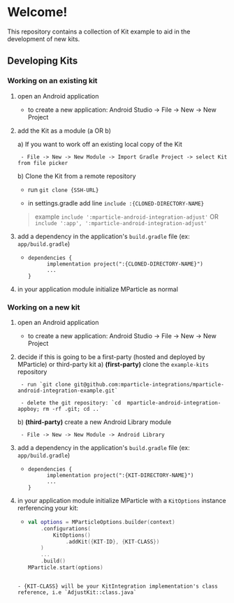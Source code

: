 # Welcome!

This repository contains a collection of Kit example to aid in the development of new kits.

## Developing Kits

### Working on an existing kit

1) open an Android application
    
    - to create a new application: Android Studio -> File -> New -> New Project

2) add the Kit as a module (a OR b)
    
    a) If you want to work off an existing local copy of the Kit
        
        - File -> New -> New Module -> Import Gradle Project -> select Kit from file picker
    
    b) Clone the Kit from a remote repository
    
    - run `git clone {SSH-URL}` 
    
    - in settings.gradle add line `include :{CLONED-DIRECTORY-NAME}`
     
    > example `include ':mparticle-android-integration-adjust'` OR `include ':app', ':mparticle-android-integration-adjust'`

        
3) add a dependency in the application's `build.gradle` file (ex: `app/build.gradle`)
    
    - ```
      dependencies {
            implementation project(":{CLONED-DIRECTORY-NAME}")
            ...
      }
      ```

4) in your application module initialize MParticle as normal
      
### Working on a new kit
1) open an Android application
    
    - to create a new application: Android Studio -> File -> New -> New Project

2) decide if this is going to be a first-party (hosted and deployed by MParticle) or third-party kit
    a) **(first-party)** clone the `example-kits` repository
        
        - run `git clone git@github.com:mparticle-integrations/mparticle-android-integration-example.git`
        
        - delete the git repository: `cd  mparticle-android-integration-appboy; rm -rf .git; cd ..`
    
    b) **(third-party)** create a new Android Library module 
        
        - File -> New -> New Module -> Android Library
3) add a dependency in the application's `build.gradle` file (ex: `app/build.gradle`)
    
    - ```
      dependencies {
            implementation project(":{KIT-DIRECTORY-NAME}")
            ...
      }
      ```
4) in your application module initialize MParticle with a `KitOptions` instance rerferencing your kit:
    
    - ```kotlin
      val options = MParticleOptions.builder(context)
          .configurations(
              KitOptions()
                  .addKit({KIT-ID}, {KIT-CLASS})
          )
          ...
          .build()
      MParticle.start(options)    
    ```
   
   - {KIT-CLASS} will be your KitIntegration implementation's class reference, i.e `AdjustKit::class.java` 
